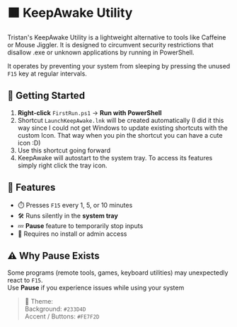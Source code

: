 # 🟧 KeepAwake Utility
Tristan's KeepAwake Utility is a lightweight alternative to tools like Caffeine or Mouse Jiggler. It is designed to circumvent security restrictions that disallow .exe or unknown applications by running in PowerShell. 

It operates by preventing your system from sleeping by pressing the unused `F15` key at regular intervals.

## 🚀 Getting Started

1. **Right-click** `FirstRun.ps1` → **Run with PowerShell**
2. Shortcut `LaunchKeepAwake.lnk` will be created automatically (I did it this way since I could not get Windows to update existing shortcuts with the custom Icon. That way when you pin the shortcut you can have a cute icon :D)
3. Use this shortcut going forward
4. KeepAwake will autostart to the system tray. To access its features simply right click the tray icon.

## 🔧 Features
- ⏱️ Presses `F15` every 1, 5, or 10 minutes
- 🛠️ Runs silently in the **system tray**
- 💤 **Pause** feature to temporarily stop inputs
- 🚫 Requires no install or admin access

## ⚠️ Why Pause Exists
Some programs (remote tools, games, keyboard utilities) may unexpectedly react to `F15`.  
Use **Pause** if you experience issues while using your system

> 🎨 Theme:  
> Background: `#233D4D`  
> Accent / Buttons: `#FE7F2D`
